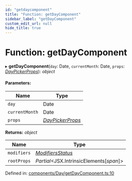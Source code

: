 ```yaml
---
id: "getdaycomponent"
title: "Function: getDayComponent"
sidebar_label: "getDayComponent"
custom_edit_url: null
hide_title: true
---
```


# Function: getDayComponent

▸ **getDayComponent**(`day`: Date, `currentMonth`: Date, `props`: [*DayPickerProps*](../interfaces/daypickerprops.md)): *object*

#### Parameters:

Name | Type |
------ | ------ |
`day` | Date |
`currentMonth` | Date |
`props` | [*DayPickerProps*](../interfaces/daypickerprops.md) |

**Returns:** *object*

Name | Type |
------ | ------ |
`modifiers` | [*ModifiersStatus*](../types/modifiersstatus.md) |
`rootProps` | *Partial*<JSX.IntrinsicElements[*span*]\> |

Defined in: [components/Day/getDayComponent.ts:10](https://github.com/gpbl/react-day-picker/blob/7a46f8df/packages/react-day-picker/src/components/Day/getDayComponent.ts#L10)
